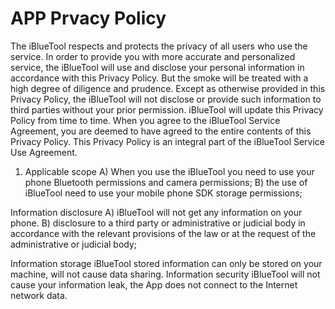 # APP Prvacy Policy
The iBlueTool respects and protects the privacy of all users who use the service. In order to provide you with more accurate and personalized service, the iBlueTool will use and disclose your personal information in accordance with this Privacy Policy. But the smoke will be treated with a high degree of diligence and prudence. Except as otherwise provided in this Privacy Policy, the iBlueTool will not disclose or provide such information to third parties without your prior permission. iBlueTool will update this Privacy Policy from time to time. When you agree to the iBlueTool Service Agreement, you are deemed to have agreed to the entire contents of this Privacy Policy. This Privacy Policy is an integral part of the iBlueTool Service Use Agreement. 
1. Applicable scope 
A) When you use the iBlueTool you need to use your phone Bluetooth permissions and camera permissions; 
B) the use of iBlueTool need to use your mobile phone SDK storage permissions;

Information disclosure 
A) iBlueTool will not get any information on your phone. 
B) disclosure to a third party or administrative or judicial body in accordance with the relevant provisions of the law or at the request of the administrative or judicial body;

Information storage 
iBlueTool stored information can only be stored on your machine, will not cause data sharing.
Information security 
iBlueTool will not cause your information leak, the App does not connect to the Internet network data.

